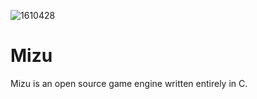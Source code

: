 ![1610428](https://user-images.githubusercontent.com/48699812/121792949-a43b5800-cbaf-11eb-91a2-c033771a92e8.jpg)
# Mizu
Mizu is an open source game engine written entirely in C.
